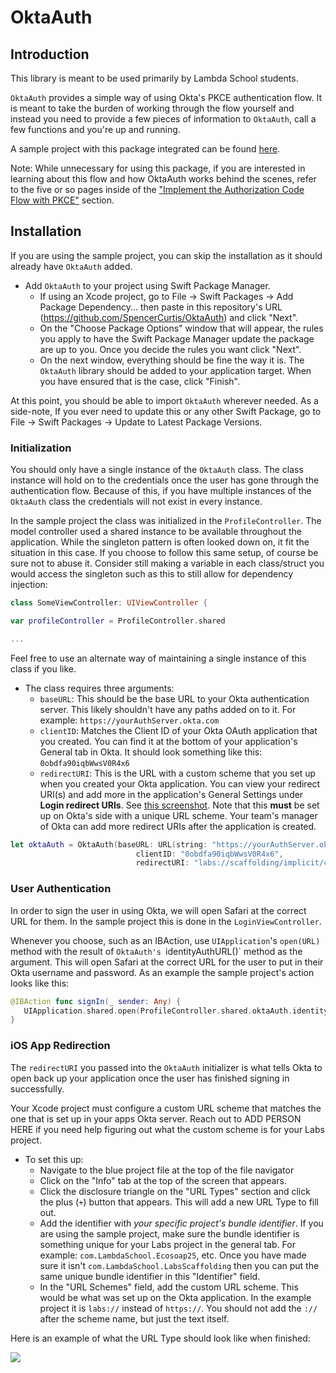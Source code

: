 # OktaAuth

## Introduction 

This library is meant to be used primarily by Lambda School students. 

`OktaAuth` provides a simple way of using Okta's PKCE authentication flow. It is meant to take the burden of working through the flow yourself and instead you need to provide a few pieces of information to `OktaAuth`, call a few functions and you're up and running.

A sample project with this package integrated can be found [here](https://github.com/Lambda-School-Labs/labs-ios-starter).

Note: While unnecessary for using this package, if you are interested in learning about this flow and how OktaAuth works behind the scenes, refer to the five or so pages inside of the ["Implement the Authorization Code Flow with PKCE"](https://developer.okta.com/docs/guides/implement-auth-code-pkce/overview/) section.


## Installation

If you are using the sample project, you can skip the installation as it should already have `OktaAuth` added.

- Add `OktaAuth` to your project using Swift Package Manager. 
	- If using an Xcode project, go to File -> Swift Packages -> Add Package Dependency... then paste in this repository's URL (https://github.com/SpencerCurtis/OktaAuth) and click "Next". 
	- On the "Choose Package Options" window that will appear, the rules you apply to have the Swift Package Manager update the package are up to you. Once you decide the rules you want click "Next".
	- On the next window, everything should be fine the way it is. The `OktaAuth` library should be added to your application target. When you have ensured that is the case, click "Finish".

At this point, you should be able to import `OktaAuth` wherever needed. As a side-note, If you ever need to update this or any other Swift Package, go to File -> Swift Packages -> Update to Latest Package Versions.

### Initialization
 
 You should only have a single instance of the `OktaAuth` class. The class instance will hold on to the credentials once the user has gone through the authentication flow. Because of this, if you have multiple instances of the `OktaAuth` class the credentials will not exist in every instance. 
 
In the sample project the class was initialized in the `ProfileController`. The model controller used a shared instance to be available throughout the application. While the singleton pattern is often looked down on, it fit the situation in this case. If you choose to follow this same setup, of course be sure not to abuse it. Consider still making a variable in each class/struct you would access the singleton such as this to still allow for dependency injection:

```swift
class SomeViewController: UIViewController {

var profileController = ProfileController.shared

...
```

Feel free to use an alternate way of maintaining a single instance of this class if you like.

- The class requires three arguments:
	- `baseURL`: This should be the base URL to your Okta authentication server. This likely shouldn't have any paths added on to it. For example: `https://yourAuthServer.okta.com`
	- `clientID`: Matches the Client ID of your Okta OAuth application that you created. You can find it at the bottom of your application's General tab in Okta. It should look something like this: `0obdfa90iqbWwsV0R4x6`
	- `redirectURI`: This is the URL with a custom scheme that you set up when you created your Okta application. You can view your redirect URI(s) and add more in the application's General Settings under __Login redirect URIs__. See [this screenshot](https://tk-assets.lambdaschool.com/276caf96-fcd4-4ccc-80af-bb3ec46f9f0f_ScreenShot2020-07-16at4.38.27PM.png). Note that this __must__ be set up on Okta's side with a unique URL scheme. Your team's manager of Okta can add more redirect URIs after the application is created.

```swift
let oktaAuth = OktaAuth(baseURL: URL(string: "https://yourAuthServer.okta.com/")!,
                            clientID: "0obdfa90iqbWwsV0R4x6",
                            redirectURI: "labs://scaffolding/implicit/callback")
```


 
 ### User Authentication
 
 In order to sign the user in using Okta, we will open Safari at the correct URL for them. In the sample project this is done in the `LoginViewController`.
 
 Whenever you choose, such as an IBAction, use `UIApplication`'s `open(URL)` method with the result of `OktaAuth's `identityAuthURL()` method as the argument. This will open Safari at the correct URL for the user to put in their Okta username and password. As an example the sample project's action looks like this:
 
 ```swift
 @IBAction func signIn(_ sender: Any) {
	UIApplication.shared.open(ProfileController.shared.oktaAuth.identityAuthURL()!)
}
```
 
 
 
 ### iOS App Redirection
 
 The `redirectURI` you passed into the `OktaAuth` initializer is what tells Okta to open back up your application once the user has finished signing in successfully.
 
 Your Xcode project must configure a custom URL scheme that matches the one that is set up in your apps Okta server. Reach out to ADD PERSON HERE if you need help figuring out what the custom scheme is for your Labs project.
 
 - To set this up:
	 -  Navigate to the blue project file at the top of the file navigator
	 -  Click on the "Info" tab at the top of the screen that appears. 
	 -  Click the disclosure triangle on the "URL Types" section and click the plus (`+`) button that appears. This will add a new URL Type to fill out.
	 -  Add the identifier with _your specific project's bundle identifier_. If you are using the sample project, make sure the bundle identifier is something unique for your Labs project in the general tab. For example: `com.LambdaSchool.Ecosoap25`, etc. Once you have made sure it isn't `com.LambdaSchool.LabsScaffolding` then you can put the same unique bundle identifier in this "Identifier" field.
	 -  In the "URL Schemes" field, add the custom URL scheme. This would be what was set up on the Okta application. In the example project it is `labs://` instead of `https://`. You should not add the `://` after the scheme name, but just the text itself.

Here is an example of what the URL Type should look like when finished:

![](https://tk-assets.lambdaschool.com/7ead9b49-afb0-45f5-ac74-03a4ab2ad05b_ScreenShot2020-09-17at10.41.35AM.png)
 
 
 
 
 
 
 
 
 
 
 
 
 
 
 
 
 
 
 
 
 
 
 
